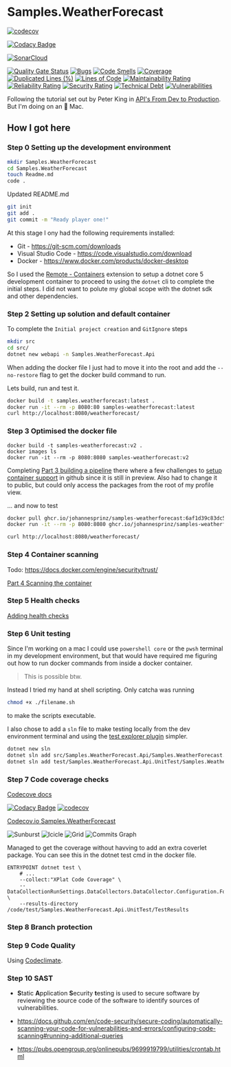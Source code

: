 # Samples.WeatherForecast

[![codecov](https://codecov.io/gh/johannesprinz/Samples.WeatherForecast/branch/main/graph/badge.svg?token=U3SOUFLSRW)](https://codecov.io/gh/johannesprinz/Samples.WeatherForecast)


[![Codacy Badge](https://api.codacy.com/project/badge/Grade/2b524a7d3ca64d429aae1144e59b68e2)](https://app.codacy.com/gh/johannesprinz/Samples.WeatherForecast?utm_source=github.com&utm_medium=referral&utm_content=johannesprinz/Samples.WeatherForecast&utm_campaign=Badge_Grade_Settings)

[![SonarCloud](https://sonarcloud.io/images/project_badges/sonarcloud-white.svg)](https://sonarcloud.io/dashboard?id=johannesprinz_Samples.WeatherForecast)

[![Quality Gate Status](https://sonarcloud.io/api/project_badges/measure?project=johannesprinz_Samples.WeatherForecast&metric=alert_status)](https://sonarcloud.io/dashboard?id=johannesprinz_Samples.WeatherForecast)
[![Bugs](https://sonarcloud.io/api/project_badges/measure?project=johannesprinz_Samples.WeatherForecast&metric=bugs)](https://sonarcloud.io/dashboard?id=johannesprinz_Samples.WeatherForecast)
[![Code Smells](https://sonarcloud.io/api/project_badges/measure?project=johannesprinz_Samples.WeatherForecast&metric=code_smells)](https://sonarcloud.io/dashboard?id=johannesprinz_Samples.WeatherForecast)
[![Coverage](https://sonarcloud.io/api/project_badges/measure?project=johannesprinz_Samples.WeatherForecast&metric=coverage)](https://sonarcloud.io/dashboard?id=johannesprinz_Samples.WeatherForecast)
[![Duplicated Lines (%)](https://sonarcloud.io/api/project_badges/measure?project=johannesprinz_Samples.WeatherForecast&metric=duplicated_lines_density)](https://sonarcloud.io/dashboard?id=johannesprinz_Samples.WeatherForecast)
[![Lines of Code](https://sonarcloud.io/api/project_badges/measure?project=johannesprinz_Samples.WeatherForecast&metric=ncloc)](https://sonarcloud.io/dashboard?id=johannesprinz_Samples.WeatherForecast)
[![Maintainability Rating](https://sonarcloud.io/api/project_badges/measure?project=johannesprinz_Samples.WeatherForecast&metric=sqale_rating)](https://sonarcloud.io/dashboard?id=johannesprinz_Samples.WeatherForecast)
[![Reliability Rating](https://sonarcloud.io/api/project_badges/measure?project=johannesprinz_Samples.WeatherForecast&metric=reliability_rating)](https://sonarcloud.io/dashboard?id=johannesprinz_Samples.WeatherForecast)
[![Security Rating](https://sonarcloud.io/api/project_badges/measure?project=johannesprinz_Samples.WeatherForecast&metric=security_rating)](https://sonarcloud.io/dashboard?id=johannesprinz_Samples.WeatherForecast)
[![Technical Debt](https://sonarcloud.io/api/project_badges/measure?project=johannesprinz_Samples.WeatherForecast&metric=sqale_index)](https://sonarcloud.io/dashboard?id=johannesprinz_Samples.WeatherForecast)
[![Vulnerabilities](https://sonarcloud.io/api/project_badges/measure?project=johannesprinz_Samples.WeatherForecast&metric=vulnerabilities)](https://sonarcloud.io/dashboard?id=johannesprinz_Samples.WeatherForecast)


Following the tutorial set out by Peter King in [API's From Dev to Production](https://dev.to/newday-technology/api-s-from-dev-to-production-428i). But I'm doing on an 🍏 Mac.

## How I got here

### Step 0 Setting up the development environment
```zsh
mkdir Samples.WeatherForecast
cd Samples.WeatherForecast
touch Readme.md
code .
```

Updated README.md

```zsh
git init
git add .
git commit -m "Ready player one!"
```

At this stage I ony had the following requirements installed:

- Git - https://git-scm.com/downloads
- Visual Studio Code - https://code.visualstudio.com/download
- Docker - https://www.docker.com/products/docker-desktop

So I used the [Remote - Containers](https://marketplace.visualstudio.com/items?itemName=ms-vscode-remote.remote-containers) extension to setup a dotnet core 5 development container to proceed to using the `dotnet` cli to complete the initial steps. I did not want to polute my global scope with the dotnet sdk and other dependencies.

### Step 2 Setting up solution and default container

To complete the `Initial project creation` and `GitIgnore` steps

```zsh
mkdir src
cd src/
dotnet new webapi -n Samples.WeatherForecast.Api
```

When adding the docker file I just had to move it into the root and add the `--no-restore` flag to get the docker build command to run.

Lets build, run and test it.

```zsh
docker build -t samples.weatherforecast:latest .
docker run -it --rm -p 8080:80 samples-weatherforecast:latest
curl http://localhost:8080/weatherforecast/
```

### Step 3 Optimised the docker file

```
docker build -t samples-weatherforecast:v2 .
docker images ls
docker run -it --rm -p 8080:8080 samples-weatherforecast:v2
```

Completing [Part 3 building a pipeline](https://dev.to/newday-technology/api-s-from-dev-to-production-part-3-7dn) there where a few challenges to [setup container support](https://docs.github.com/en/packages/working-with-a-github-packages-registry/enabling-improved-container-support-with-the-container-registry) in github since it is still in preview. Also had to change it to public, but could only access the packages from the root of my profile view.

... and now to test

```zsh
docker pull ghcr.io/johannesprinz/samples-weatherforecast:6af1d39c83dc5c31688148cb68ca51d44993e30f 
docker run -it --rm -p 8080:8080 ghcr.io/johannesprinz/samples-weatherforecast:6af1d39c83dc5c31688148cb68ca51d44993e30f 
```

```zsh
curl http://localhost:8080/weatherforecast/
```

### Step 4 Container scanning

Todo: https://docs.docker.com/engine/security/trust/

[Part 4 Scanning the container](https://dev.to/newday-technology/api-s-from-dev-to-production-part-4-49g8)

### Step 5 Health checks

[Adding health checks](https://dev.to/newday-technology/api-s-from-dev-to-production-part-5-26cp)

### Step 6 Unit testing

Since I'm working on a mac I could use `powershell core` or the `pwsh` terminal in my development environment, but that would have required me figuring out how to run docker commands from inside a docker container. 

>This is possible btw.

Instead I tried my hand at shell scripting. Only catcha was running

```zsh
chmod +x ./filename.sh
```

to make the scripts executable.

I also chose to add a `sln` file to make testing locally from the dev environment terminal and using the [test explorer plugin](https://marketplace.visualstudio.com/items?itemName=formulahendry.dotnet-test-explorer) simpler.

```zsh
dotnet new sln
dotnet sln add src/Samples.WeatherForecast.Api/Samples.WeatherForecast.Api.csproj
dotnet sln add test/Samples.WeatherForecast.Api.UnitTest/Samples.WeatherForecast.Api.UnitTest.csproj 
```

### Step 7 Code coverage checks

[Codecove docs](https://docs.codecov.io/docs)

[![Codacy Badge](https://api.codacy.com/project/badge/Grade/2b524a7d3ca64d429aae1144e59b68e2)](https://app.codacy.com/gh/johannesprinz/Samples.WeatherForecast?utm_source=github.com&utm_medium=referral&utm_content=johannesprinz/Samples.WeatherForecast&utm_campaign=Badge_Grade_Settings)
[![codecov](https://codecov.io/gh/johannesprinz/Samples.WeatherForecast/branch/main/graph/badge.svg?token=U3SOUFLSRW)](https://codecov.io/gh/johannesprinz/Samples.WeatherForecast)

[Codecov.io Samples.WeatherForecast](https://app.codecov.io/gh/johannesprinz/Samples.WeatherForecast)

![Sunburst](https://codecov.io/gh/johannesprinz/Samples.WeatherForecast/branch/main/graphs/sunburst.svg)
![Icicle](https://codecov.io/gh/johannesprinz/Samples.WeatherForecast/branch/main/graphs/icicle.svg)
![Grid](https://codecov.io/gh/johannesprinz/Samples.WeatherForecast/branch/main/graphs/tree.svg)
![Commits Graph](https://codecov.io/gh/johannesprinz/Samples.WeatherForecast/branch/main/graphs/commits.svg)

Managed to get the coverage without havving to add an extra coverlet package. You can see this in the dotnet test cmd in the docker file.

```docker
ENTRYPOINT dotnet test \
    # ...
    --collect:"XPlat Code Coverage" \
    -- DataCollectionRunSettings.DataCollectors.DataCollector.Configuration.Format=json,cobertura,lcov,teamcity,opencover \
    --results-directory /code/test/Samples.WeatherForecast.Api.UnitTest/TestResults
```

### Step 8 Branch protection

### Step 9 Code Quality

Using [Codeclimate](https://codeclimate.com/welcome).

### Step 10 SAST 

- **S**tatic **A**pplication **S**ecurity **t**esting is used to secure software by reviewing the source code of the software to identify sources of vulnerabilities.

- https://docs.github.com/en/code-security/secure-coding/automatically-scanning-your-code-for-vulnerabilities-and-errors/configuring-code-scanning#running-additional-queries
- https://pubs.opengroup.org/onlinepubs/9699919799/utilities/crontab.html